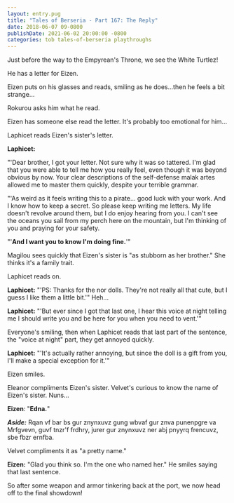 ```yaml
---
layout: entry.pug
title: "Tales of Berseria - Part 167: The Reply"
date: 2018-06-07 09-0800
publishDate: 2021-06-02 20:00:00 -0800
categories: tob tales-of-berseria playthroughs
---
```


Just before the way to the Empyrean's Throne, we see the White Turtlez!

He has a letter for Eizen.

Eizen puts on his glasses and reads, smiling as he does...then he feels a bit strange...

Rokurou asks him what he read.

Eizen has someone else read the letter. It's probably too emotional for him...

Laphicet reads Eizen's sister's letter.

**Laphicet:** 

"'Dear brother, I got your letter. Not sure why it was so tattered. I'm glad that you were able to tell me how you really feel, even though it was beyond obvious by now. Your clear descriptions of the self-defense malak artes allowed me to master them quickly, despite your terrible grammar. 

"'As weird as it feels writing this to a pirate... good luck with your work. And I know how to keep a secret. So please keep writing me letters. My life doesn't revolve around them, but I do enjoy hearing from you. I can't see the oceans you sail from my perch here on the mountain, but I'm thinking of you and praying for your safety. 

"'**And I want you to know I'm doing fine.**'"

Magilou sees quickly that Eizen's sister is "as stubborn as her brother." She thinks it's a family trait.

Laphicet reads on.

**Laphicet:** "'PS: Thanks for the nor dolls. They're not really all that cute, but I guess I like them a little bit.'" Heh...

**Laphicet:** "'But ever since I got that last one, I hear this voice at night telling me I should write you and be here for you when you need to vent.'"

Everyone's smiling, then when Laphicet reads that last part of the sentence, the "voice at night" part, they get annoyed quickly.

**Laphicet:** "'It's actually rather annoying, but since the doll is a gift from you, I'll make a special exception for it.'"

Eizen smiles.

Eleanor compliments Eizen's sister. Velvet's curious to know the name of Eizen's sister. Nuns...

**Eizen**: "**Edna.**"

***Aside:*** Rqan vf bar bs gur znynxuvz gung wbvaf gur znva punenpgre va Mrfgvevn, guvf tnzr'f frdhry, jurer gur znynxuvz ner abj pnyyrq frencuvz, sbe fbzr ernfba.

Velvet compliments it as "a pretty name."

**Eizen:** "Glad you think so. I'm the one who named her." He smiles saying that last sentence.

So after some weapon and armor tinkering back at the port, we now head off to the final showdown!